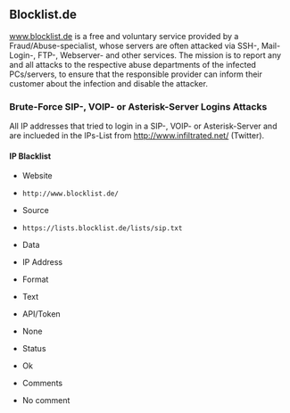 ## Blocklist.de

www.blocklist.de is a free and voluntary service provided by a
Fraud/Abuse-specialist, whose servers are often attacked via SSH-, Mail-Login-,
FTP-, Webserver- and other services. 
The mission is to report any and all attacks to the respective abuse departments
of the infected PCs/servers, to ensure that the responsible provider can inform
their customer about the infection and disable the attacker. 

### Brute-Force SIP-, VOIP- or Asterisk-Server Logins Attacks

All IP addresses that tried to login in a SIP-, VOIP- or Asterisk-Server and are
inclueded in the IPs-List from http://www.infiltrated.net/ (Twitter).

#### IP Blacklist
>
* Website
 - `http://www.blocklist.de/`
* Source
 - `https://lists.blocklist.de/lists/sip.txt`
* Data
 - IP Address
* Format
 - Text
* API/Token
 - None
* Status
 - Ok
* Comments
 - No comment
